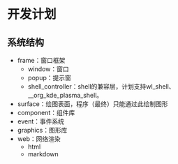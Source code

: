 # 开发计划

## 系统结构

* frame：窗口框架
  * window：窗口
  * popup：提示窗
  * shell_controller：shell的兼容层，计划支持wl_shell、__org_kde_plasma_shell。
* surface：绘图表面，程序（最终）只能通过此绘制图形
* component：组件库
* event：事件系统
* graphics：图形库
* web：网络渲染
  * html
  * markdown
